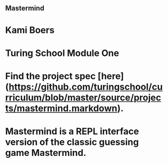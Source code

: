 ## Mastermind
# Kami Boers
# Turing School Module One

# Find the project spec [here] (https://github.com/turingschool/curriculum/blob/master/source/projects/mastermind.markdown).

# Mastermind is a REPL interface version of the classic guessing game Mastermind.
